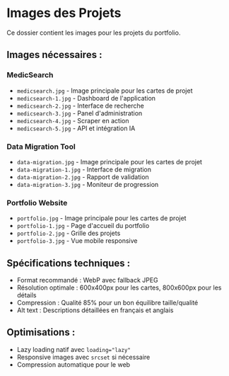 # Images des Projets

Ce dossier contient les images pour les projets du portfolio.

## Images nécessaires :

### MedicSearch
- `medicsearch.jpg` - Image principale pour les cartes de projet
- `medicsearch-1.jpg` - Dashboard de l'application
- `medicsearch-2.jpg` - Interface de recherche
- `medicsearch-3.jpg` - Panel d'administration
- `medicsearch-4.jpg` - Scraper en action
- `medicsearch-5.jpg` - API et intégration IA

### Data Migration Tool
- `data-migration.jpg` - Image principale pour les cartes de projet
- `data-migration-1.jpg` - Interface de migration
- `data-migration-2.jpg` - Rapport de validation
- `data-migration-3.jpg` - Moniteur de progression

### Portfolio Website
- `portfolio.jpg` - Image principale pour les cartes de projet
- `portfolio-1.jpg` - Page d'accueil du portfolio
- `portfolio-2.jpg` - Grille des projets
- `portfolio-3.jpg` - Vue mobile responsive

## Spécifications techniques :
- Format recommandé : WebP avec fallback JPEG
- Résolution optimale : 600x400px pour les cartes, 800x600px pour les détails
- Compression : Qualité 85% pour un bon équilibre taille/qualité
- Alt text : Descriptions détaillées en français et anglais

## Optimisations :
- Lazy loading natif avec `loading="lazy"`
- Responsive images avec `srcset` si nécessaire
- Compression automatique pour le web